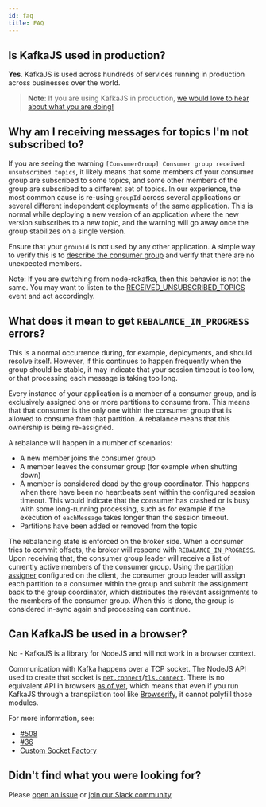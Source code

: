 ```yaml
---
id: faq
title: FAQ
---
```


## Is KafkaJS used in production?

**Yes**. KafkaJS is used across hundreds of services running in production across businesses over the world.

> **Note**: If you are using KafkaJS in production, [we would love to hear about what you are doing!](https://github.com/tulios/kafkajs/issues/289)

## Why am I receiving messages for topics I'm not subscribed to?

If you are seeing the warning `[ConsumerGroup] Consumer group received unsubscribed topics`, it likely means that some members of your consumer group are subscribed to some topics, and some other members of the group are subscribed to a different set of topics. In our experience, the most common cause is re-using `groupId` across several applications or several different independent deployments of the same application. This is normal while deploying a new version of an application where the new version subscribes to a new topic, and the warning will go away once the group stabilizes on a single version.

Ensure that your `groupId` is not used by any other application. A simple way to verify this is to [describe the consumer group](Consuming.md#describe-group) and verify that there are no unexpected members.

Note: If you are switching from node-rdkafka, then this behavior is not the same. You may want to listen to the [RECEIVED_UNSUBSCRIBED_TOPICS](InstrumentationEvents.md#a-name-list-list-of-available-events) event and act accordingly.

## What does it mean to get `REBALANCE_IN_PROGRESS` errors?

This is a normal occurrence during, for example, deployments, and should resolve itself. However, if this continues to happen frequently when the group should be stable, it may indicate that your session timeout is too low, or that processing each message is taking too long.

Every instance of your application is a member of a consumer group, and is exclusively assigned one or more partitions to consume from. This means that that consumer is the only one within the consumer group that is allowed to consume from that partition. A rebalance means that this ownership is being re-assigned.

A rebalance will happen in a number of scenarios:

* A new member joins the consumer group
* A member leaves the consumer group (for example when shutting down)
* A member is considered dead by the group coordinator. This happens when there have been no heartbeats sent within the configured session timeout. This would indicate that the consumer has crashed or is busy with some long-running processing, such as for example if the execution of `eachMessage` takes longer than the session timeout.
* Partitions have been added or removed from the topic

The rebalancing state is enforced on the broker side. When a consumer tries to commit offsets, the broker will respond with `REBALANCE_IN_PROGRESS`. Upon receiving that, the consumer group leader will receive a list of currently active members of the consumer group. Using the [partition assigner](Consuming.md#a-name-custom-partition-assigner-a-custom-partition-assigner) configured on the client, the consumer group leader will assign each partition to a consumer within the group and submit the assignment back to the group coordinator, which distributes the relevant assignments to the members of the consumer group. When this is done, the group is considered in-sync again and processing can continue.

## Can KafkaJS be used in a browser?

No - KafkaJS is a library for NodeJS and will not work in a browser context.

Communication with Kafka happens over a TCP socket. The NodeJS API used to create that socket is [`net.connect`](https://nodejs.org/api/net.html#net_net_connect)/[`tls.connect`](https://nodejs.org/api/tls.html#tls_tls_connect_options_callback). There is no equivalent API in browsers [as of yet](https://github.com/WICG/raw-sockets), which means that even if you run KafkaJS through a transpilation tool like [Browserify](http://browserify.org/), it cannot polyfill those modules.

For more information, see:

* [#508](https://github.com/tulios/kafkajs/issues/508#issuecomment-535382981)
* [#36](https://github.com/tulios/kafkajs/issues/36)
* [Custom Socket Factory](https://kafka.js.org/docs/configuration#custom-socket-factory)

## Didn't find what you were looking for?

Please [open an issue](https://github.com/tulios/kafkajs/issues) or [join our Slack community](https://join.slack.com/t/kafkajs/shared_invite/zt-1ezd5395v-SOpTqYoYfRCyPKOkUggK0A)

